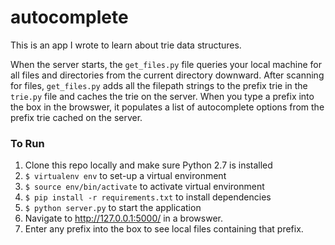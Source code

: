 # autocomplete
This is an app I wrote to learn about trie data structures. 

When the server starts, the `get_files.py` file queries your local machine for all files and directories from the current directory downward. After scanning for files, `get_files.py` adds all the filepath strings to the prefix trie in the `trie.py` file and caches the trie on the server. When you type a prefix into the box in the browswer, it populates a list of autocomplete options from the prefix trie cached on the server. 

### To Run
1. Clone this repo locally and make sure Python 2.7 is installed
2. `$ virtualenv env` to set-up a virtual environment
3. `$ source env/bin/activate` to activate virtual environment
4. `$ pip install -r requirements.txt` to install dependencies
5. `$ python server.py` to start the application
6. Navigate to http://127.0.0.1:5000/ in a browswer. 
7. Enter any prefix into the box to see local files containing that prefix. 
